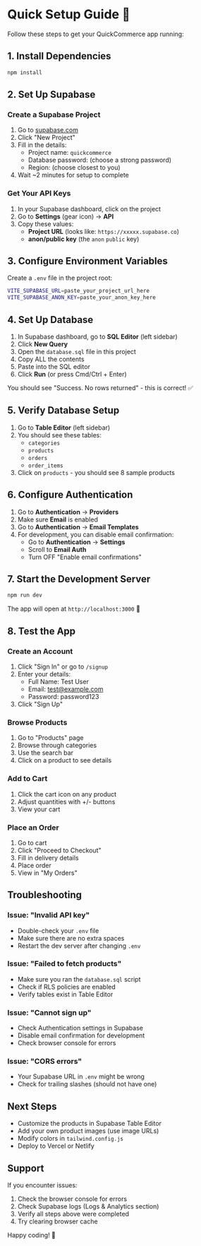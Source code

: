 # Quick Setup Guide 🚀

Follow these steps to get your QuickCommerce app running:

## 1. Install Dependencies

```bash
npm install
```

## 2. Set Up Supabase

### Create a Supabase Project
1. Go to [supabase.com](https://supabase.com)
2. Click "New Project"
3. Fill in the details:
   - Project name: `quickcommerce`
   - Database password: (choose a strong password)
   - Region: (choose closest to you)
4. Wait ~2 minutes for setup to complete

### Get Your API Keys
1. In your Supabase dashboard, click on the project
2. Go to **Settings** (gear icon) → **API**
3. Copy these values:
   - **Project URL** (looks like: `https://xxxxx.supabase.co`)
   - **anon/public key** (the `anon` `public` key)

## 3. Configure Environment Variables

Create a `.env` file in the project root:

```bash
VITE_SUPABASE_URL=paste_your_project_url_here
VITE_SUPABASE_ANON_KEY=paste_your_anon_key_here
```

## 4. Set Up Database

1. In Supabase dashboard, go to **SQL Editor** (left sidebar)
2. Click **New Query**
3. Open the `database.sql` file in this project
4. Copy ALL the contents
5. Paste into the SQL editor
6. Click **Run** (or press Cmd/Ctrl + Enter)

You should see "Success. No rows returned" - this is correct! ✅

## 5. Verify Database Setup

1. Go to **Table Editor** (left sidebar)
2. You should see these tables:
   - `categories`
   - `products`
   - `orders`
   - `order_items`
3. Click on `products` - you should see 8 sample products

## 6. Configure Authentication

1. Go to **Authentication** → **Providers**
2. Make sure **Email** is enabled
3. Go to **Authentication** → **Email Templates**
4. For development, you can disable email confirmation:
   - Go to **Authentication** → **Settings**
   - Scroll to **Email Auth**
   - Turn OFF "Enable email confirmations"

## 7. Start the Development Server

```bash
npm run dev
```

The app will open at `http://localhost:3000` 🎉

## 8. Test the App

### Create an Account
1. Click "Sign In" or go to `/signup`
2. Enter your details:
   - Full Name: Test User
   - Email: test@example.com
   - Password: password123
3. Click "Sign Up"

### Browse Products
1. Go to "Products" page
2. Browse through categories
3. Use the search bar
4. Click on a product to see details

### Add to Cart
1. Click the cart icon on any product
2. Adjust quantities with +/- buttons
3. View your cart

### Place an Order
1. Go to cart
2. Click "Proceed to Checkout"
3. Fill in delivery details
4. Place order
5. View in "My Orders"

## Troubleshooting

### Issue: "Invalid API key"
- Double-check your `.env` file
- Make sure there are no extra spaces
- Restart the dev server after changing `.env`

### Issue: "Failed to fetch products"
- Make sure you ran the `database.sql` script
- Check if RLS policies are enabled
- Verify tables exist in Table Editor

### Issue: "Cannot sign up"
- Check Authentication settings in Supabase
- Disable email confirmation for development
- Check browser console for errors

### Issue: "CORS errors"
- Your Supabase URL in `.env` might be wrong
- Check for trailing slashes (should not have one)

## Next Steps

- Customize the products in Supabase Table Editor
- Add your own product images (use image URLs)
- Modify colors in `tailwind.config.js`
- Deploy to Vercel or Netlify

## Support

If you encounter issues:
1. Check the browser console for errors
2. Check Supabase logs (Logs & Analytics section)
3. Verify all steps above were completed
4. Try clearing browser cache

Happy coding! 🎉

